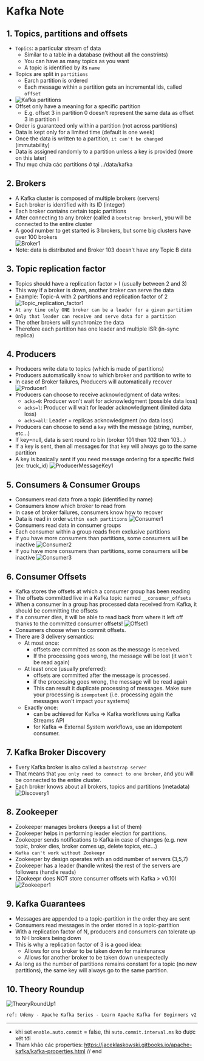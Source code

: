 # Kafka Note
## 1. Topics, partitions and offsets
- `Topics`: a particular stream of data
    - Similar to a table in a database (without all the constrints)
    - You can have as many topics as you want
    - A topic is identified by its `name`
- Topics are split in `partitions`
    - Earch partition is ordered
    - Each message within a partition gets an incremental ids, called `offset` 
- ![Kafka partitions](https://tungexplorer.s3.ap-southeast-1.amazonaws.com/kafka_note/topics_1.JPG)
- Offset only have a meaning for a specific partition
    - E.g. offset 3 in partition 0 doesn't represent the same data as offset 3 in partition I
- Order is guaranteed only within a partition (not across partitions)
- Data is kept only for a limited time (default is one week)
- Once the data is written to a partition, `it can't be changed` (immutability)
- Data is assigned randomly to a partition unless a key is provided (more on this later)
- Thư mục chứa các partitions ở tại ../data/kafka

## 2. Brokers 
- A Kafka cluster is composed of multiple brokers (servers)
- Each broker is identified with its ID (integer)
- Each broker contains certain topic partitions
- After connecting to any broker (called a `bootstrap broker`), you will be connected to the entire cluster
- A good number to get started is 3 brokers, but some big clusters have over 100 brokers    
![Broker1](https://tungexplorer.s3.ap-southeast-1.amazonaws.com/kafka_note/btoker_1.JPG)
- Note: data is distributed and Broker 103 doesn't have any Topic B data

## 3. Topic replication factor
- Topics should have a replication factor > I (usually between 2 and 3)
- This way if a broker is down, another broker can serve the data
- Example: Topic-A with 2 partitions and replication factor of 2    
![Topic_replication_factor1](https://tungexplorer.s3.ap-southeast-1.amazonaws.com/kafka_note/topic_replication_factor_2.JPG)
- `At any time only ONE broker can be a leader for a given partition`
- `Only that leader can receive and serve data for a partition`
- The other brokers will synchronize the data
- Therefore each partition has one leader and multiple ISR (in-sync replica)

## 4. Producers
- Producers write data to topics (which is made of partitions)
- Producers automatically know to which broker and partition to write to 
- In case of Broker failures, Producers will automatically recover  
![Producer1](https://tungexplorer.s3.ap-southeast-1.amazonaws.com/kafka_note/producer_1.JPG)
- Producers can choose to receive acknowledgment of data writes:
    - `acks=0`: Producer won't wait for acknowledgment (possible data loss)
    - `acks=l`: Producer will wait for leader acknowledgment (limited data loss)
    - `acks=all`: Leader + replicas acknowledgment (no data loss)
- Producers can choose to send a `key` with the message (string, number, etc...)
- If key=null, data is sent round ro bin (broker 101 then 102 then 103...)
- If a key is sent, then all messages for that key will always go to the same partition
- A key is basically sent if you need message ordering for a specific field (ex: truck_id)
![ProducerMessageKey1](https://tungexplorer.s3.ap-southeast-1.amazonaws.com/kafka_note/producer_message_key_1.JPG)

## 5. Consumers & Consumer Groups
- Consumers read data from a topic (identified by name)
- Consumers know which broker to read from
- In case of broker failures, consumers know how to recover
- Data is read in order `within each partitions`
![Consumer1](https://tungexplorer.s3.ap-southeast-1.amazonaws.com/kafka_note/btoker_1.JPG)
- Consumers read data in consumer groups
- Each consumer within a group reads from exclusive partitions
- If you have more consumers than partitions, some consumers will be inactive
![Consumer2](https://tungexplorer.s3.ap-southeast-1.amazonaws.com/kafka_note/consumer_2.JPG)
- If you have more consumers than partitions, some consumers will be inactive
![Consumer3](https://tungexplorer.s3.ap-southeast-1.amazonaws.com/kafka_note/consumer_3.JPG)

## 6. Consumer Offsets
- Kafka stores the offsets at which a consumer group has been reading
- The offsets committed live in a Kafka topic named `__consumer_offsets`
- When a consumer in a group has processed data received from Kafka, it should be committing the offsets
- If a consumer dies, it will be able to read back from where it left off thanks to the committed consumer offsets!
![Offset1](https://tungexplorer.s3.ap-southeast-1.amazonaws.com/kafka_note/offset_1.JPG)
- Consumers choose when to commit offsets.
- There are 3 delivery semantics:
    - At most once:
        - offsets are committed as soon as the message is received.
        - If the processing goes wrong, the message will be lost (it won't be read again)
    - At least once (usually preferred):
        - offsets are committed after the message is processed.
        - if the processing goes wrong, the message will be read again
        - This can result it duplicate processing of messages. Make sure your processing is `idempotent` (i.e. processing again the messages won't impact your systems)
    - Exactly once:
        - can be achieved for Kafka => Kafka workflows using Kafka Streams API
        - for Kafka => External System workflows, use an idempotent consumer.

## 7. Kafka Broker Discovery
- Every Kafka broker is also called a `bootstrap server`
- That means that `you only need to connect to one broker`, and you will be connected to the entire cluster.
- Each broker knows about all brokers, topics and partitions (metadata)
![Discovery1](https://tungexplorer.s3.ap-southeast-1.amazonaws.com/kafka_note/broker_discovery_1.JPG)

## 8. Zookeeper
- Zookeeper manages brokers (keeps a list of them)
- Zookeeper helps in performing leader election for partitions.
- Zookeeper sends notifications to Kafka in case of changes (e.g. new topic, broker dies, broker comes up, delete topics, etc...)
- `Kafka can't work without Zookeepr`
- Zookeeper by design operates with an odd number of servers (3,5,7)
- Zookeeper has a leader (handle writes) the rest of the servers are followers (handle reads)
- (Zookeepr does NOT store consumer offsets with Kafka > v0.10)
![Zookeeper1](https://tungexplorer.s3.ap-southeast-1.amazonaws.com/kafka_note/zookeeper_1.JPG)

## 9. Kafka Guarantees
- Messages are appended to a topic-partition in the order they are sent
- Consumers read messages in the order stored in a topic-partition
- With a replication factor of N, producers and consumers can tolerate up to N-I brokers being down
- This is why a replication factor of 3 is a good idea:
    - Allows for one broker to be taken down for maintenance
    - Allows for another broker to be taken down unexpectedly
- As long as the number of partitions remains constant for a topic (no new partitions), the same key will always go to the same partition.

## 10. Theory Roundup
![TheoryRoundUp1](https://tungexplorer.s3.ap-southeast-1.amazonaws.com/kafka_note/broker_discovery_1.JPG)

```
ref: Udemy - Apache Kafka Series - Learn Apache Kafka for Beginners v2
```


____________________
- khi set `enable.auto.commit` = false, thì `auto.commit.interval.ms` ko được xét tới
- Tham khảo các properties: https://jaceklaskowski.gitbooks.io/apache-kafka/kafka-properties.html
// end